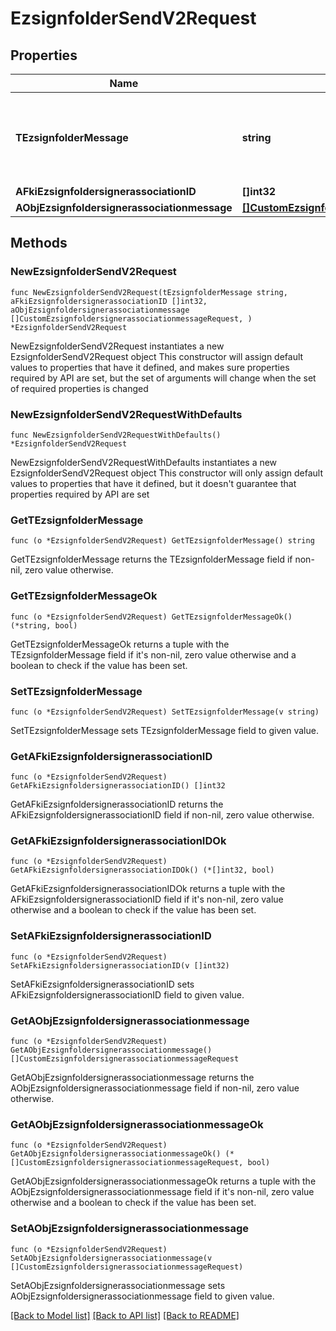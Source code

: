 # EzsignfolderSendV2Request

## Properties

Name | Type | Description | Notes
------------ | ------------- | ------------- | -------------
**TEzsignfolderMessage** | **string** | A custom text message that will be added to the email sent. | 
**AFkiEzsignfoldersignerassociationID** | **[]int32** |  | 
**AObjEzsignfoldersignerassociationmessage** | [**[]CustomEzsignfoldersignerassociationmessageRequest**](CustomEzsignfoldersignerassociationmessageRequest.md) |  | 

## Methods

### NewEzsignfolderSendV2Request

`func NewEzsignfolderSendV2Request(tEzsignfolderMessage string, aFkiEzsignfoldersignerassociationID []int32, aObjEzsignfoldersignerassociationmessage []CustomEzsignfoldersignerassociationmessageRequest, ) *EzsignfolderSendV2Request`

NewEzsignfolderSendV2Request instantiates a new EzsignfolderSendV2Request object
This constructor will assign default values to properties that have it defined,
and makes sure properties required by API are set, but the set of arguments
will change when the set of required properties is changed

### NewEzsignfolderSendV2RequestWithDefaults

`func NewEzsignfolderSendV2RequestWithDefaults() *EzsignfolderSendV2Request`

NewEzsignfolderSendV2RequestWithDefaults instantiates a new EzsignfolderSendV2Request object
This constructor will only assign default values to properties that have it defined,
but it doesn't guarantee that properties required by API are set

### GetTEzsignfolderMessage

`func (o *EzsignfolderSendV2Request) GetTEzsignfolderMessage() string`

GetTEzsignfolderMessage returns the TEzsignfolderMessage field if non-nil, zero value otherwise.

### GetTEzsignfolderMessageOk

`func (o *EzsignfolderSendV2Request) GetTEzsignfolderMessageOk() (*string, bool)`

GetTEzsignfolderMessageOk returns a tuple with the TEzsignfolderMessage field if it's non-nil, zero value otherwise
and a boolean to check if the value has been set.

### SetTEzsignfolderMessage

`func (o *EzsignfolderSendV2Request) SetTEzsignfolderMessage(v string)`

SetTEzsignfolderMessage sets TEzsignfolderMessage field to given value.


### GetAFkiEzsignfoldersignerassociationID

`func (o *EzsignfolderSendV2Request) GetAFkiEzsignfoldersignerassociationID() []int32`

GetAFkiEzsignfoldersignerassociationID returns the AFkiEzsignfoldersignerassociationID field if non-nil, zero value otherwise.

### GetAFkiEzsignfoldersignerassociationIDOk

`func (o *EzsignfolderSendV2Request) GetAFkiEzsignfoldersignerassociationIDOk() (*[]int32, bool)`

GetAFkiEzsignfoldersignerassociationIDOk returns a tuple with the AFkiEzsignfoldersignerassociationID field if it's non-nil, zero value otherwise
and a boolean to check if the value has been set.

### SetAFkiEzsignfoldersignerassociationID

`func (o *EzsignfolderSendV2Request) SetAFkiEzsignfoldersignerassociationID(v []int32)`

SetAFkiEzsignfoldersignerassociationID sets AFkiEzsignfoldersignerassociationID field to given value.


### GetAObjEzsignfoldersignerassociationmessage

`func (o *EzsignfolderSendV2Request) GetAObjEzsignfoldersignerassociationmessage() []CustomEzsignfoldersignerassociationmessageRequest`

GetAObjEzsignfoldersignerassociationmessage returns the AObjEzsignfoldersignerassociationmessage field if non-nil, zero value otherwise.

### GetAObjEzsignfoldersignerassociationmessageOk

`func (o *EzsignfolderSendV2Request) GetAObjEzsignfoldersignerassociationmessageOk() (*[]CustomEzsignfoldersignerassociationmessageRequest, bool)`

GetAObjEzsignfoldersignerassociationmessageOk returns a tuple with the AObjEzsignfoldersignerassociationmessage field if it's non-nil, zero value otherwise
and a boolean to check if the value has been set.

### SetAObjEzsignfoldersignerassociationmessage

`func (o *EzsignfolderSendV2Request) SetAObjEzsignfoldersignerassociationmessage(v []CustomEzsignfoldersignerassociationmessageRequest)`

SetAObjEzsignfoldersignerassociationmessage sets AObjEzsignfoldersignerassociationmessage field to given value.



[[Back to Model list]](../README.md#documentation-for-models) [[Back to API list]](../README.md#documentation-for-api-endpoints) [[Back to README]](../README.md)


